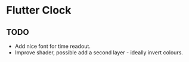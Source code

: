 # Flutter Clock

## TODO

* Add nice font for time readout.
* Improve shader, possible add a second layer - ideally invert colours.
